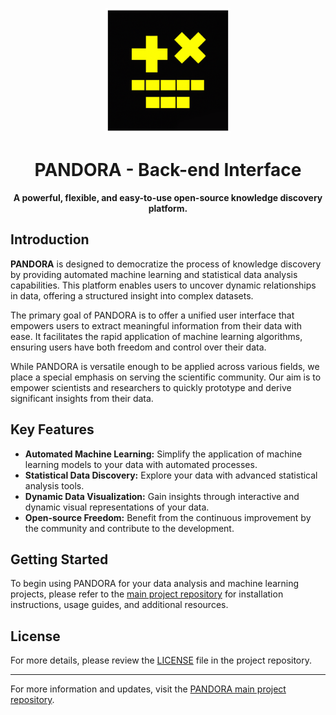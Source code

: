 <p align="center">
    <img width="200" src="https://github.com/genular/pandora/raw/master/.github/static/favicon.png" alt="PANDORA Logo">
</p>

<h1 align="center">PANDORA - Back-end Interface</h1>

<p align="center">
    <strong>A powerful, flexible, and easy-to-use open-source knowledge discovery platform.</strong>
</p>

## Introduction

**PANDORA** is designed to democratize the process of knowledge discovery by providing automated machine learning and statistical data analysis capabilities. This platform enables users to uncover dynamic relationships in data, offering a structured insight into complex datasets.

The primary goal of PANDORA is to offer a unified user interface that empowers users to extract meaningful information from their data with ease. It facilitates the rapid application of machine learning algorithms, ensuring users have both freedom and control over their data.

While PANDORA is versatile enough to be applied across various fields, we place a special emphasis on serving the scientific community. Our aim is to empower scientists and researchers to quickly prototype and derive significant insights from their data.

## Key Features

- **Automated Machine Learning:** Simplify the application of machine learning models to your data with automated processes.
- **Statistical Data Discovery:** Explore your data with advanced statistical analysis tools.
- **Dynamic Data Visualization:** Gain insights through interactive and dynamic visual representations of your data.
- **Open-source Freedom:** Benefit from the continuous improvement by the community and contribute to the development.

## Getting Started

To begin using PANDORA for your data analysis and machine learning projects, please refer to the [main project repository](https://github.com/genular/pandora) for installation instructions, usage guides, and additional resources.

## License

For more details, please review the [LICENSE](https://github.com/genular/pandora/blob/master/LICENSE) file in the project repository.

---

For more information and updates, visit the [PANDORA main project repository](https://github.com/genular/pandora).
